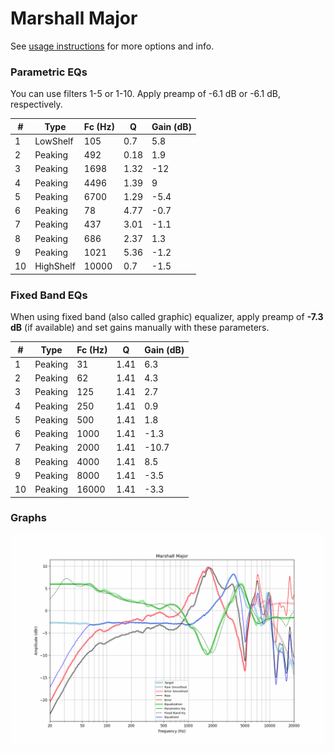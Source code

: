 # Marshall Major
See [usage instructions](https://github.com/jaakkopasanen/AutoEq#usage) for more options and info.

### Parametric EQs
You can use filters 1-5 or 1-10. Apply preamp of -6.1 dB or -6.1 dB, respectively.

|   # | Type      |   Fc (Hz) |    Q |   Gain (dB) |
|-----|-----------|-----------|------|-------------|
|   1 | LowShelf  |       105 | 0.7  |         5.8 |
|   2 | Peaking   |       492 | 0.18 |         1.9 |
|   3 | Peaking   |      1698 | 1.32 |       -12   |
|   4 | Peaking   |      4496 | 1.39 |         9   |
|   5 | Peaking   |      6700 | 1.29 |        -5.4 |
|   6 | Peaking   |        78 | 4.77 |        -0.7 |
|   7 | Peaking   |       437 | 3.01 |        -1.1 |
|   8 | Peaking   |       686 | 2.37 |         1.3 |
|   9 | Peaking   |      1021 | 5.36 |        -1.2 |
|  10 | HighShelf |     10000 | 0.7  |        -1.5 |

### Fixed Band EQs
When using fixed band (also called graphic) equalizer, apply preamp of **-7.3 dB** (if available) and set gains manually with these parameters.

|   # | Type    |   Fc (Hz) |    Q |   Gain (dB) |
|-----|---------|-----------|------|-------------|
|   1 | Peaking |        31 | 1.41 |         6.3 |
|   2 | Peaking |        62 | 1.41 |         4.3 |
|   3 | Peaking |       125 | 1.41 |         2.7 |
|   4 | Peaking |       250 | 1.41 |         0.9 |
|   5 | Peaking |       500 | 1.41 |         1.8 |
|   6 | Peaking |      1000 | 1.41 |        -1.3 |
|   7 | Peaking |      2000 | 1.41 |       -10.7 |
|   8 | Peaking |      4000 | 1.41 |         8.5 |
|   9 | Peaking |      8000 | 1.41 |        -3.5 |
|  10 | Peaking |     16000 | 1.41 |        -3.3 |

### Graphs
![](./Marshall%20Major.png)
